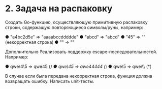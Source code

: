 # 2. Задача на распаковку

Создать Go-функцию, осуществляющую примитивную распаковку строки, содержащую повторяющиеся символы/руны, например:

● "a4bc2d5e" => "aaaabccddddde"
● "abcd" => "abcd"
● "45" => ""(некорректная строка) 
● "" => ""

Дополнительно
Реализовать поддержку escape-последовательностей. Например:

● qwe\4\5 => qwe45 (*)
● qwe\45 => qwe44444 (*) 
● qwe\\5 => qwe\\\\\ (*)

В случае если была передана некорректная строка, функция должна возвращать ошибку. 
Написать unit-тесты.